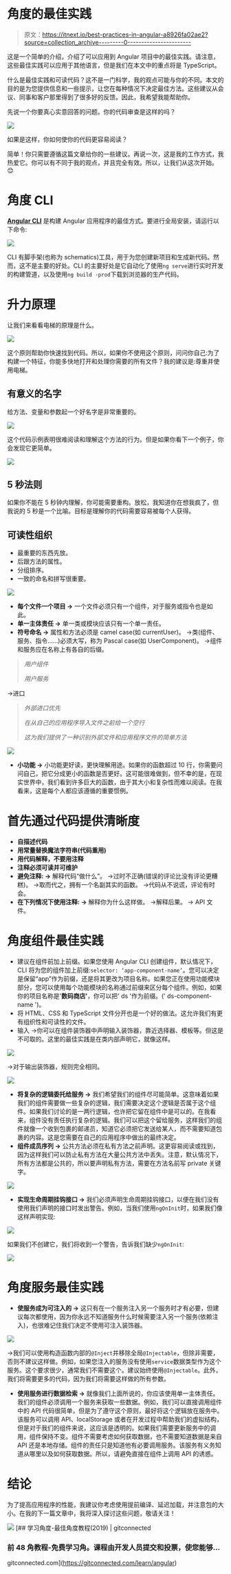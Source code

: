 # 角度的最佳实践

> 原文：<https://itnext.io/best-practices-in-angular-a8926fa02ae2?source=collection_archive---------0----------------------->

这是一个简单的介绍，介绍了可以应用到 Angular 项目中的最佳实践。请注意，这些最佳实践可以应用于其他语言，但是我们在本文中的重点将是 TypeScript。

什么是最佳实践和可读代码？这不是一门科学，我的观点可能与你的不同。本文的目的是为您提供信息和一些提示，让您在每种情况下决定最佳方法。这些建议从会议、同事和客户那里得到了很多好的反馈。因此，我希望我能帮助你。

先说一个你要真心实意回答的问题。你的代码审查是这样的吗？

![](img/7ce8a6b64c2875d58151968db10d34b7.png)

如果是这样，你如何使你的代码更容易阅读？

简单！你只需要遵循这篇文章给你的一些建议。再说一次，这是我的工作方式，我热爱它。你可以有不同于我的观点，并且完全有效。所以，让我们从这次开始。😊

# 角度 CLI

[**Angular CLI**](https://cli.angular.io/) 是构建 Angular 应用程序的最佳方式。要进行全局安装，请运行以下命令:

![](img/4f29f3f7bc97f09cb5483d17ffaf4302.png)

CLI 有脚手架(也称为 schematics)工具，用于为您创建新项目和生成新代码。然而，这不是主要的好处。CLI 的主要好处是它自动化了使用`ng serve`进行实时开发的构建管道，以及使用`ng build -prod`下载到浏览器的生产代码。

# 升力原理

让我们来看看电梯的原理是什么。

![](img/fcbe8a9b646c8b447cadada870348dab.png)

这个原则帮助你快速找到代码。所以，如果你不使用这个原则，问问你自己:为了构建一个特征，你能多快地打开和处理你需要的所有文件？我的建议是:尊重并使用电梯。

## **有意义的名字**

给方法、变量和参数起一个好名字是非常重要的。

![](img/685d14122b755cfafc65365bad325c36.png)

这个代码示例表明很难阅读和理解这个方法的行为。但是如果你看下一个例子，你会发现它更简单。

![](img/3630684cc9cd1fdf9d9363d80ec1f89a.png)

## **5 秒法则**

如果你不能在 5 秒钟内理解，你可能需要重构。放松，我知道你在想我疯了，但我说的 5 秒是一个比喻。目标是理解你的代码需要容易被每个人获得。

## **可读性组织**

*   最重要的东西先放。
*   后跟方法的属性。
*   分组排序。
*   一致的命名和拼写很重要。

![](img/dd09dd8c50b49e6e6813358e7792d6bb.png)

*   **每个文件一个项目
    →** 一个文件必须只有一个组件，对于服务或指令也是如此。
*   **单一主体责任
    →** 单一类或模块应该只有一个单一责任。
*   **符号命名
    →** 属性和方法必须是 camel case(如 currentUser)。
    →类(组件、服务、指令……)必须大写，称为 Pascal case(如 UserComponent)。
    →组件和服务应在名称上有各自的后缀。

> *用户组件*
> 
> *用户服务*

→进口

> *外部进口优先*
> 
> *在从自己的应用程序导入文件之前给一个空行*
> 
> *这为我们提供了一种识别外部文件和应用程序文件的简单方法*

![](img/e52ce788d4828803d89c0cb7ace3322f.png)

*   **小功能
    →** 小功能更好读，更快理解用途。如果你的函数超过 10 行，你需要问问自己，把它分成更小的函数是否更好。这可能很难做到，但不幸的是，在现实世界中，我们看到许多巨大的函数，由于其大小和复杂性而难以阅读。在我看来，这是每个人都应该遵循的重要惯例。

# **首先通过代码提供清晰度**

*   **自描述代码**
*   **用常量替换魔法字符串(代码重用)**
*   **用代码解释，不要用注释**
*   **注释必须可读并可维护**
*   **避免注释:
    →** 解释代码“做什么”。
    →过时不正确(错误的评论比没有评论更糟糕)。
    →取而代之，拥有一个名副其实的函数。
    →代码从不说谎，评论有时会。
*   **在下列情况下使用注释:
    →** 解释你为什么这样做。
    →解释后果。
    → API 文件。

# **角度组件最佳实践**

*   建议在组件前加上前缀。如果您使用 Angular CLI 创建组件，默认情况下，CLI 将为您的组件加上前缀:`selector: ‘app-component-name’`。您可以决定是保留“app”作为前缀，还是将其更改为项目名称。如果您正在使用功能模块部分，您可以使用每个功能模块的名称通过前缀来区分每个组件。例如，如果你的项目名称是'**数码商店'**，你可以把' ds '作为前缀。(' ds-component-name ')。
*   将 HTML、CSS 和 TypeScript 文件分开也是一个好的做法。这允许我们有更有组织性和可读性的文件。
*   输入
    →你可以在组件装饰器中声明输入装饰器，靠近选择器、模板等。但这是不可取的。这里的最佳实践是在类内部声明它，就像这样。

![](img/48729c71071a09bc84c24fe71b3e1fcc.png)

→对于输出装饰器，规则完全相同。

![](img/8423c2b6cf52c164d7ca82466e903a65.png)

*   **将复杂的逻辑委托给服务
    →** 我们希望我们的组件尽可能简单。这意味着如果我们的组件需要做一些复杂的逻辑，我们需要决定这个逻辑是否属于这个组件。如果我们讨论的是一两行逻辑，也许把它留在组件中是可以的。在我看来，组件没有责任执行复杂的逻辑。我们可以把这个留给服务，这样我们的组件就像一个收到包裹的邮递员，知道它必须把它发送给某人，而不需要知道包裹的内容。这是您需要在自己的应用程序中做出的最终决定。
*   **组件成员序列
    →** 公共方法必须在私有方法之前声明。这更容易阅读或找到，因为这样我们可以防止私有方法在大量公共方法中丢失。注意，默认情况下，所有方法都是公共的，所以要声明私有方法，需要在方法名前写 private 关键字。

![](img/2bfa90d957da086a2e88d4d3bb1ff695.png)

*   **实现生命周期挂钩接口
    →** 我们必须声明生命周期挂钩接口，以便在我们没有使用我们声明的接口时发出警告。例如，当我们使用`ngOnInit`时，如果我们像这样声明实现:

![](img/c1c555218a80ede50c8eccbf8832ef81.png)

如果我们不创建它，我们将收到一个警告，告诉我们缺少`ngOnInit`:

![](img/ddb0b7b7087381605eef0737cf833d5c.png)

# **角度服务最佳实践**

*   **使服务成为可注入的
    →** 这只有在一个服务注入另一个服务时才有必要，但建议每次都使用，因为你永远不知道服务什么时候需要注入另一个服务(依赖注入)，也很难记住我们决定不使用可注入装饰器。

![](img/6917f98079584c804752b3260266edea.png)

→我们可以使用构造函数内部的`@Inject`并移除全局`@Injectable`，但除非需要，否则不建议这样做。例如，如果您注入的服务没有使用`service`数据类型作为这个服务。这个要求很少，通常我们不需要这个。建议始终使用`@Injectable`。此外，我们将需要更多的代码，因为我们将需要这样做的所有参数。

*   **使用服务进行数据检索
    →** 就像我们上面所说的，你应该使用单一主体责任。我们的组件必须调用一个服务来获取一些数据。例如，我们可以直接调用组件中的 API 代码很简单，但是为了遵守这个原则，最好将这个逻辑放在服务中。该服务可以调用 API、localStorage 或者在开发过程中帮助我们的虚拟结构，但是对于我们的组件来说，这应该是透明的。如果我们需要更新服务中的调用，组件保持不变。组件不需要考虑如何获取数据，也不需要知道数据是来自 API 还是本地存储。组件的责任只是知道他有必要调用服务。该服务有义务知道从哪里以及如何获取数据。所以，请避免直接在组件上调用 API 的诱惑。

# 结论

为了提高应用程序的性能，我建议你考虑使用提前编译、延迟加载，并注意包的大小。在我的下一篇文章中，我将深入探讨这些问题，敬请关注！

[![](img/9914c5dd23ac08b70eea6f4f9ba6fed2.png)](https://levelup.gitconnected.com)[](https://gitconnected.com/learn/angular) [## 学习角度-最佳角度教程(2019) | gitconnected

### 前 48 角教程-免费学习角。课程由开发人员提交和投票，使您能够…

gitconnected.com](https://gitconnected.com/learn/angular)